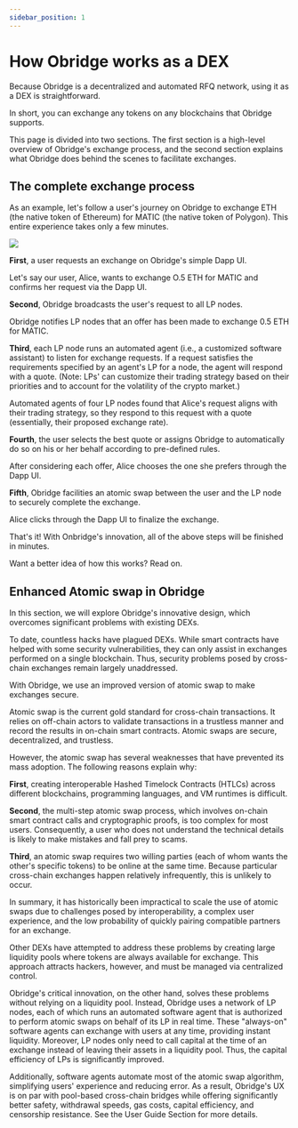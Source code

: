 ```yaml
---
sidebar_position: 1
---
```


# How Obridge works as a DEX

Because Obridge is a decentralized and automated RFQ network, using it as a DEX is straightforward.

In short, you can exchange any tokens on any blockchains that Obridge supports.

This page is divided into two sections. The first section is a high-level overview of Obridge's exchange process, and the second section explains what Obridge does behind the scenes to facilitate exchanges.

## The complete exchange process 

As an example, let's follow a user's journey on Obridge to exchange ETH (the native token of Ethereum) for MATIC (the native token of Polygon). This entire experience takes only a few minutes.

![](https://i.imgur.com/Syx1hjM.png)


**First**, a user requests an exchange on Obridge's simple Dapp UI.

Let's say our user, Alice, wants to exchange O.5 ETH for MATIC and confirms her request via the Dapp UI.

**Second**, Obridge broadcasts the user's request to all LP nodes.

Obridge notifies LP nodes that an offer has been made to exchange 0.5 ETH for MATIC.

**Third**, each LP node runs an automated agent (i.e., a customized software assistant) to listen for exchange requests. If a request satisfies the requirements specified by an agent's LP for a node, the agent will respond with a quote. (Note: LPs' can customize their trading strategy based on their priorities and to account for the volatility of the crypto market.)

Automated agents of four LP nodes found that Alice's request aligns with their trading strategy, so they respond to this request with a quote (essentially, their proposed exchange rate). 

**Fourth**, the user selects the best quote or assigns Obridge to automatically do so on his or her behalf according to pre-defined rules.

After considering each offer, Alice chooses the one she prefers through the Dapp UI.

**Fifth**, Obridge facilities an atomic swap between the user and the LP node to securely complete the exchange. 

Alice clicks through the Dapp UI to finalize the exchange. 

That's it! With Onbridge's innovation, all of the above steps will be finished in minutes. 

Want a better idea of how this works? Read on.


## Enhanced Atomic swap in Obridge

In this section, we will explore Obridge's innovative design, which overcomes significant problems with existing DEXs.

To date, countless hacks have plagued DEXs. While smart contracts have helped with some security vulnerabilities, they can only assist in exchanges performed on a single blockchain. Thus, security problems posed by cross-chain exchanges remain largely unaddressed.

With Obridge, we use an improved version of atomic swap to make exchanges secure. 

Atomic swap is the current gold standard for cross-chain transactions. It relies on off-chain actors to validate transactions in a trustless manner and record the results in on-chain smart contracts. Atomic swaps are secure, decentralized, and trustless. 

However, the atomic swap has several weaknesses that have prevented its mass adoption. The following reasons explain why:

**First**, creating interoperable Hashed Timelock Contracts (HTLCs) across different blockchains, programming languages, and VM runtimes is difficult.

**Second**, the multi-step atomic swap process, which involves on-chain smart contract calls and cryptographic proofs, is too complex for most users. Consequently, a user who does not understand the technical details is likely to make mistakes and fall prey to scams.

**Third**, an atomic swap requires two willing parties (each of whom wants the other's specific tokens) to be online at the same time. Because particular cross-chain exchanges happen relatively infrequently, this is unlikely to occur.

In summary, it has historically been impractical to scale the use of atomic swaps due to challenges posed by interoperability, a complex user experience, and the low probability of quickly pairing compatible partners for an exchange.

Other DEXs have attempted to address these problems by creating large liquidity pools where tokens are always available for exchange. This approach attracts hackers, however, and must be managed via centralized control.

Obridge's critical innovation, on the other hand, solves these problems without relying on a liquidity pool. Instead, Obridge uses a network of LP nodes, each of which runs an automated software agent that is authorized to perform atomic swaps on behalf of its LP in real time. These "always-on" software agents can exchange with users at any time, providing instant liquidity. Moreover, LP nodes only need to call capital at the time of an exchange instead of leaving their assets in a liquidity pool. Thus, the capital efficiency of LPs is significantly improved.

Additionally, software agents automate most of the atomic swap algorithm, simplifying users' experience and reducing error. As a result, Obridge's UX is on par with pool-based cross-chain bridges while offering significantly better safety, withdrawal speeds, gas costs, capital efficiency, and censorship resistance. See the User Guide Section for more details.

